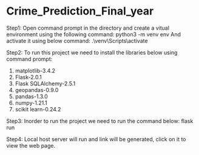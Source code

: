 # Crime_Prediction_Final_year
Step1:
Open command prompt in the directory and create a vitual environment using the following command:
python3 -m venv env
And activate it using below command:
.\venv\Scripts\activate

Step2:
To run this project we need to install the libraries below using command prompt:
1. matplotlib-3.4.2
2. Flask-2.0.1 
3. Flask SQLAlchemy-2.5.1 
4. geopandas-0.9.0 
5. pandas-1.3.0
6. numpy-1.21.1 
7. scikit learn-0.24.2

Step3:
Inorder to run the project we need to run the command below:
flask run

Step4:
Local host server will run and  link will be generated, click on it to view the web page.

